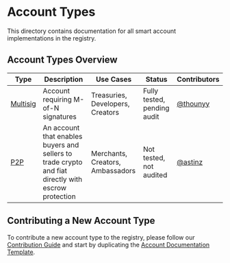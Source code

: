 # Account Types

This directory contains documentation for all smart account implementations in the registry.

## Account Types Overview

| Type                                | Description                                                                                | Use Cases                        | Status                      | Contributors                           |
|-------------------------------------|--------------------------------------------------------------------------------------------|----------------------------------|-----------------------------|----------------------------------------|
| [Multisig](./multisig/)             | Account requiring M-of-N signatures                                                        | Treasuries, Developers, Creators | Fully tested, pending audit | [@thounyy](https://github.com/thounyy) |
| [P2P](../../packages/community/p2p) | An account that enables buyers and sellers to trade crypto and fiat directly with escrow protection | Merchants, Creators, Ambassadors | Not tested, not audited     | [@astinz](https://github.com/astinz)   |

## Contributing a New Account Type

To contribute a new account type to the registry, please follow our [Contribution Guide](../../CONTRIBUTING.md) and start by duplicating the [Account Documentation Template](./_template.md).